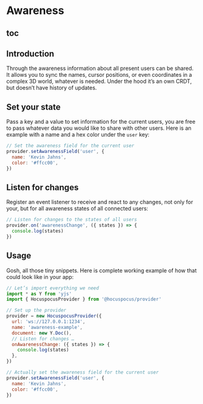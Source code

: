 # Awareness

## toc

## Introduction
Through the awareness information about all present users can be shared. It allows you to sync the names, cursor positions, or even coordinates in a complex 3D world, whatever is needed. Under the hood it’s an own CRDT, but doesn’t have history of updates.

## Set your state
Pass a key and a value to set information for the current users, you are free to pass whatever data you would like to share with other users. Here is an example with a name and a hex color under the `user` key:

```js
// Set the awareness field for the current user
provider.setAwarenessField('user', {
  name: 'Kevin Jahns',
  color: '#ffcc00',
})
```

## Listen for changes
Register an event listener to receive and react to any changes, not only for your, but for all awareness states of all connected users:

```js
// Listen for changes to the states of all users
provider.on('awarenessChange', ({ states }) => {
  console.log(states)
})
```

## Usage
Gosh, all those tiny snippets. Here is complete working example of how that could look like in your app:

```js
// Let’s import everything we need
import * as Y from 'yjs'
import { HocuspocusProvider } from '@hocuspocus/provider'

// Set up the provider
provider = new HocuspocusProvider({
  url: 'ws://127.0.0.1:1234',
  name: 'awareness-example',
  document: new Y.Doc(),
  // Listen for changes …
  onAwarenessChange: ({ states }) => {
    console.log(states)
  },
})

// Actually set the awareness field for the current user
provider.setAwarenessField('user', {
  name: 'Kevin Jahns',
  color: '#ffcc00',
})


